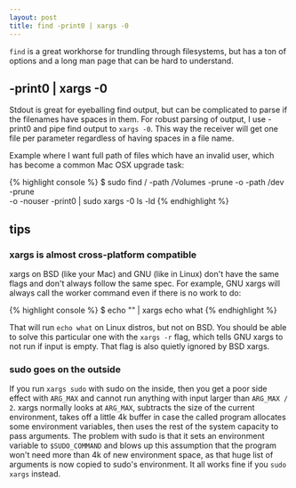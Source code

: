 ```yaml
---
layout: post
title: find -print0 | xargs -0
---
```


`find` is a great workhorse for trundling through filesystems, but has
a ton of options and a long man page that can be hard to understand.

## -print0 | xargs -0

Stdout is great for eyeballing find output, but can be complicated to parse if
the filenames have spaces in them.  For robust parsing of output, I use -print0
and pipe find output to `xargs -0`.  This way the receiver will get one file
per parameter regardless of having spaces in a file name.

Example where I want full path of files which have an invalid user, which has
become a common Mac OSX upgrade task:

{% highlight console %}
$ sudo find / -path /Volumes -prune -o -path /dev -prune \
    -o -nouser -print0 | sudo xargs -0 ls -ld
{% endhighlight %}

## tips

### xargs is almost cross-platform compatible

xargs on BSD (like your Mac) and GNU (like in Linux) don't have the same flags
and don't always follow the same spec.  For example, GNU xargs will always call
the worker command even if there is no work to do:

{% highlight console %}
$ echo "" | xargs echo what
{% endhighlight %}

That will run `echo what` on Linux distros, but not on BSD.  You should be able
to solve this particular one with the `xargs -r` flag, which tells GNU xargs to
not run if input is empty.  That flag is also quietly ignored by BSD xargs.

### sudo goes on the outside

If you run `xargs sudo` with sudo on the inside, then you get a poor side
effect with `ARG_MAX` and cannot run anything with input larger than `ARG_MAX /
2`.  xargs normally looks at `ARG_MAX`, subtracts the size of the current
environment, takes off a little 4k buffer in case the called program allocates
some environment variables, then uses the rest of the system capacity to pass
arguments.  The problem with sudo is that it sets an environment variable to
`$SUDO_COMMAND` and blows up this assumption that the program won't need more
than 4k of new environment space, as that huge list of arguments is now copied
to sudo's environment.  It all works fine if you `sudo xargs` instead.

